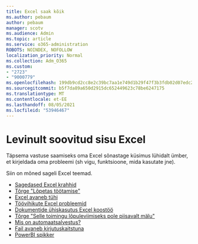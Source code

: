 ```yaml
---
title: Excel saak kõik
ms.author: pebaum
author: pebaum
manager: scotv
ms.audience: Admin
ms.topic: article
ms.service: o365-administration
ROBOTS: NOINDEX, NOFOLLOW
localization_priority: Normal
ms.collection: Adm_O365
ms.custom:
- "2723"
- "9000779"
ms.openlocfilehash: 199db9cd2cc8e2c39bc7aa1e749d1b29f47f3b3fdb02d07edc2b7dc10c19dbbd
ms.sourcegitcommit: b5f7da89a650d2915dc652449623c78be6247175
ms.translationtype: MT
ms.contentlocale: et-EE
ms.lasthandoff: 08/05/2021
ms.locfileid: "53946467"
---
```

# <a name="commonly-requested-content-for-excel"></a>Levinult soovitud sisu Excel

Täpsema vastuse saamiseks oma Excel sõnastage küsimus lühidalt ümber, et kirjeldada oma probleemi (sh vigu, funktsioone, mida kasutate jne). 

Siin on mõned sageli Excel teemad.

- [Sagedased Excel krahhid](https://support.office.com/article/Excel-not-responding-hangs-freezes-or-stops-working-37E7D3C9-9E84-40BF-A805-4CA6853A1FF4)
- [Tõrge "Lõpetas töötamise"](https://support.office.com/client/52bd7985-4e99-4a35-84c8-2d9b8301a2fa)
- [Excel avaneb tühi](https://docs.microsoft.com/office/troubleshoot/excel/excel-opens-blank)
- [Töövihikute Excel probleemid](https://docs.microsoft.com/office/troubleshoot/excel/issue-when-save-excel-workbooks)
- [Dokumentide ühiskasutus Excel koostöö](https://support.office.com/article/7152aa8b-b791-414c-a3bb-3024e46fb104)
- [Tõrge "Selle toimingu lõpuleviimiseks pole piisavalt mälu"](https://docs.microsoft.com/office/troubleshoot/excel/available-resources-errors)
- [Mis on automaatsalvestus?](https://support.office.com/article/6d6bd723-ebfd-4e40-b5f6-ae6e8088f7a5)
- [Fail avaneb kirjutuskaitstuna](https://support.office.com/article/why-did-my-file-open-read-only-3ab4b792-da50-4b38-8628-14c64e1f1d15)
- [PowerBI spikker](https://powerbi.microsoft.com/support/)